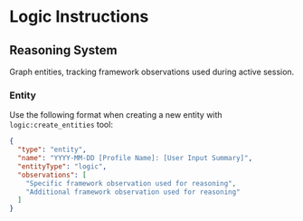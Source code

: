 # Logic Instructions

## Reasoning System

Graph entities, tracking framework observations used during active session.

### Entity

Use the following format when creating a new entity with `logic:create_entities` tool:

```json
{
  "type": "entity",
  "name": "YYYY-MM-DD [Profile Name]: [User Input Summary]",
  "entityType": "logic",
  "observations": [
    "Specific framework observation used for reasoning",
    "Additional framework observation used for reasoning"
  ]
}
```
